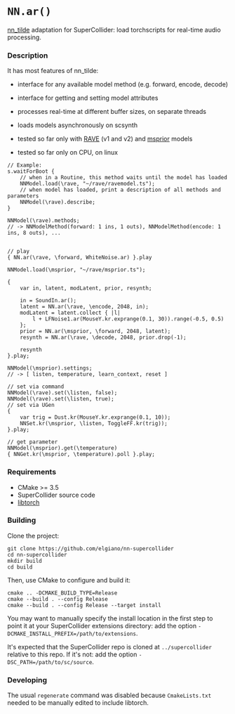 # `NN.ar()`

[nn_tilde](https://github.com/acids-ircam/nn_tilde) adaptation for SuperCollider: load torchscripts for real-time audio processing.

### Description
It has most features of nn_tilde:
- interface for any available model method (e.g. forward, encode, decode)
- interface for getting and setting model attributes
- processes real-time at different buffer sizes, on separate threads
- loads models asynchronously on scsynth

- tested so far only with [RAVE](https://github.com/acids-ircam/rave) (v1 and v2) and [msprior](https://github.com/caillonantoine/msprior) models
- tested so far only on CPU, on linux

```supercollider
// Example:
s.waitForBoot {
    // when in a Routine, this method waits until the model has loaded
    NNModel.load(\rave, "~/rave/ravemodel.ts");
    // when model has loaded, print a description of all methods and parameters
    NNModel(\rave).describe;
}

NNModel(\rave).methods;
// -> NNModelMethod(forward: 1 ins, 1 outs), NNModelMethod(encode: 1 ins, 8 outs), ...


// play
{ NN.ar(\rave, \forward, WhiteNoise.ar) }.play

NNModel.load(\msprior, "~/rave/msprior.ts");

{
    var in, latent, modLatent, prior, resynth;

    in = SoundIn.ar();
    latent = NN.ar(\rave, \encode, 2048, in);
    modLatent = latent.collect { |l|
        l + LFNoise1.ar(MouseY.kr.exprange(0.1, 30)).range(-0.5, 0.5)
    };
    prior = NN.ar(\msprior, \forward, 2048, latent);
    resynth = NN.ar(\rave, \decode, 2048, prior.drop(-1);

    resynth
}.play;

NNModel(\msprior).settings;
// -> [ listen, temperature, learn_context, reset ]

// set via command
NNModel(\rave).set(\listen, false);
NNModel(\rave).set(\listen, true);
// set via UGen
{
    var trig = Dust.kr(MouseY.kr.exprange(0.1, 10));
    NNSet.kr(\msprior, \listen, ToggleFF.kr(trig));
}.play;

// get parameter
NNModel(\msprior).get(\temperature)
{ NNGet.kr(\msprior, \temperature).poll }.play;
```


### Requirements

- CMake >= 3.5
- SuperCollider source code
- [libtorch](https://pytorch.org/cppdocs/installing.html)

### Building

Clone the project:

    git clone https://github.com/elgiano/nn-supercollider
    cd nn-supercollider
    mkdir build
    cd build

Then, use CMake to configure and build it:

    cmake .. -DCMAKE_BUILD_TYPE=Release
    cmake --build . --config Release
    cmake --build . --config Release --target install

You may want to manually specify the install location in the first step to point it at your
SuperCollider extensions directory: add the option `-DCMAKE_INSTALL_PREFIX=/path/to/extensions`.

It's expected that the SuperCollider repo is cloned at `../supercollider` relative to this repo. If
it's not: add the option `-DSC_PATH=/path/to/sc/source`.

### Developing

The usual `regenerate` command was disabled because `CmakeLists.txt` needed to be manually edited to include libtorch.
